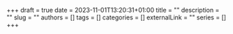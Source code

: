 +++ 
draft = true
date = 2023-11-01T13:20:31+01:00
title = ""
description = ""
slug = ""
authors = []
tags = []
categories = []
externalLink = ""
series = []
+++
